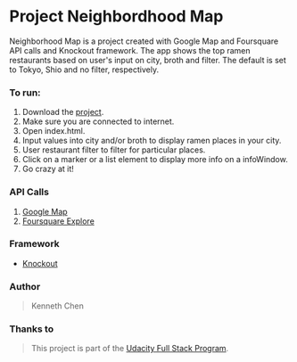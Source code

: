 # Project Neighbordhood Map
Neighborhood Map is a project created with Google Map and Foursquare API calls and Knockout framework. The app shows the top ramen restaurants based on user's input on city, broth and filter. The default is set to Tokyo, Shio and no filter, respectively.

### To run:
1. Download the [project](https://github.com/unusualkid/neighborhood-map).
2. Make sure you are connected to internet.
3. Open index.html.
4. Input values into city and/or broth to display ramen places in your city.
5. User restaurant filter to filter for particular places.
6. Click on a marker or a list element to display more info on a infoWindow.
7. Go crazy at it!

### API Calls
1. [Google Map](https://developers.google.com/maps/)
2. [Foursquare Explore](https://developer.foursquare.com/docs/venues/explore)

### Framework
* [Knockout](http://knockoutjs.com/)

### Author
> Kenneth Chen

### Thanks to
> This project is part of the [Udacity Full Stack Program](https://classroom.udacity.com/nanodegrees/nd004/syllabus).
